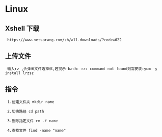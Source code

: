 # Linux

  ## Xshell 下载

     https://www.netsarang.com/zh/all-downloads/?code=622

  ## 上传文件

     输入rz ,会弹出文件选择框,若提示-bash: rz: command not found则需安装:yum -y install lrzsz

  ## 指令

     1.创建文件夹 mkdir name

     2.切换路径 cd path

     3.删除指定文件 rm -f name

     4.查找文件 find -name "name"